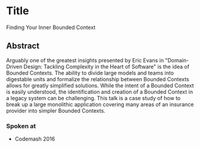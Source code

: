 # Title
Finding Your Inner Bounded Context
## Abstract
Arguably one of the greatest insights presented by Eric Evans in "Domain-Driven Design: Tackling Complexity in the Heart of Software" is the idea of Bounded Contexts. The ability to divide large models and teams into digestable units and formalize the relationship between Bounded Contexts allows for greatly simplified solutions. While the intent of a Bounded Context is easily understood, the identification and creation of a Bounded Context in a legacy system can be challenging. This talk is a case study of how to break up a large monolithic application covering many areas of an insurance provider into simpler Bounded Contexts.

### Spoken at 
* Codemash 2016
